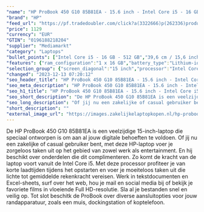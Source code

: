 ```yaml
---
"name": "HP ProBook 450 G10 85B81EA - 15.6 inch - Intel Core i5 - 16 GB - 512 GB"
"brand": "HP"
"feed_url": "https://pf.tradedoubler.com/click?a(3322666)p(262336)product(50617-1769754)ttid(3)url(https%3A%2F%2Fwww.mediamarkt.nl%2Fnl%2Fproduct%2F_hp-probook-450-g10-85b81ea-156-inch-intel-core-i5-16-gb-512-gb-1769754.html%3Futm_source%3Dtradedoubler%26utm_medium%3Daff-comparison%26utm_term%3D1769754)"
"price": 1129
"currency": "EUR"
"GTIN": "0196188218204"
"supplier": "Mediamarkt"
"category": "Laptops"
"bullet_points": ["Intel Core i5 - 16 GB - 512 GB","39,6 cm / 15,6 inch","Full HD - 39,6 cm / 15,6 inch","SSD , 512 GB","2x USB 3.2 (Gen 1, Type-A), 2x USB 3.2 (Gen 2, Type-C), 1x RJ-45, 1x HDMI 2.1, 1x hoofdtelefoon-/microfooncombo","Lithium-ion","35.94 cm x 1.99 cm x 23.39 cm /"]
"features": {"ram_configuration":"1 x 16 GB","battery_type":"Lithium-ion","brightness":"250 cd/m²","additional_update_information":"Voor zover op de afbeeldingen apps worden getoond, geldt dat MediaMarkt niet kan garanderen dat de apps tijdens de volledige levensduur van het product goed zullen blijven functioneren. Dit hangt af van het beleid van de fabrikant.","short_description":"PROBOOK 450 G10 - 85B81EA","min_duration_supported_software_updates":"2 jaar","product_width":"35,94 cm","bluetooth":"Ja","panel_type":"IPS (In-Plane Switching)","touchscreen":"Nee","scope_of_delivery":"Laptop, AC-adapter (65 W), handleiding","product_height":"1,99 cm","hard_disk_1":"SSD , 512 GB","image_quality":"Full HD","memory_speeds":"3200 MHz","integrated_mike":"Ja","speakers":"Ja","connections":"2x USB 3.2 (Gen 1, Type-A), 2x USB 3.2 (Gen 2, Type-C), 1x RJ-45, 1x HDMI 2.1, 1x hoofdtelefoon-/microfooncombo","convertibility":"Vast scherm","processor_speed_with_turbo":"4.6 GHz","screen_diagonal_inches":"15.6 inch","weight":"1,79 kg","model_year":"2023","processor":"Intel Core i5-1335U","shipping_costs":"0.00","screen_type":"Mat scherm","special_features":"Trusted Platform Module (TPM), ENERGY STAR","memory_size":"16 GB","product_manufacturer":"HP","battery_capacity":"51 Wh","number_of_processor_cores":"10","processor_brand":"Intel®","warranty_note":"1 jaar (1-1-0) garantie omvat 1 jaar garantie op onderdelen en arbeidskosten. Geen reparatie onsite. De algemene voorwaarden verschillen per land. Bepaalde beperkingen en uitsluitingen zijn van toepassing.","delivery_time":"1","bluetooth_version":"5.3","color":"Zilver","configuration":"Intel Core i5 - 16 GB - 512 GB","image_ratio":"16:9","manufacturer_part_number":"85B81EA#ABH","height":"1,99 cm","screen_diagonal_cm":"39,6 cm","screen_diagonal_cm_inch":"39,6 cm / 15,6 inch","product_type":"Laptop","capacity_of_1_hard_disk":"512 GB","product_depth":"23,39 cm","type_of_1_hard_disk":"SSD","dimensions_weight":"35.94 cm x 1.99 cm x 23.39 cm /","front_camera":"Ja","resolution":"1920 x 1080","product_introduction_date":"2023-04-16","depth":"23,39 cm","integrated_webcam":"Ja","processor_model":"Core™ i5","update_policy":"Onbekend","total_storage_space_in_gb":"512 GB","wlan":"Ja","processor_clock_rate":"1.3 GHz","ram_type":"DDR4","previous_price":"","wlan_standards":"WiFi 6E (802.11AX)","manufacturer_supported_software_updates":"Ja","total_storage_space":"512 GB"}
"selection_group": {"screen_diagonal":"15 inch","processor":"Intel Core i5","changed_price_past_3_days":false,"product_family":"Probook"}
"changed": "2023-12-13 07:20:12"
"seo_header_title": "HP ProBook 450 G10 85B81EA - 15.6 inch - Intel Core i5 - 16 GB - 512 GB"
"seo_meta_description": "HP ProBook 450 G10 85B81EA - 15.6 inch - Intel Core i5 - 16 GB - 512 GB"
"seo_h1_title": "HP ProBook 450 G10 85B81EA - 15.6 inch - Intel Core i5 - 16 GB - 512 GB"
"seo_short_description": "De HP ProBook 450 G10 85B81EA is een veelzijdige 15-inch-laptop die speciaal ontworpen is om aan al jouw digitale behoeften te voldoen."
"seo_long_description": "Of jij nu een zakelijke of casual gebruiker bent, met deze HP-laptop voer je zorgeloos taken uit op het gebied van zowel werk als entertainment. En hij beschikt over onderdelen die dit complimenteren. Zo komt de kracht van de laptop voort vanuit de Intel Core i5. Met deze processor profiteer je van korte laadtijden tijdens het opstarten en voer je moeiteloos taken uit die lichte tot gemiddelde rekenkracht vereisen. Werk in tekstdocumenten en Excel-sheets, surf over het web, hou je mail en social media bij of bekijk je favoriete films in vloeiende Full HD-resolutie. Sla al je bestanden snel en veilig op. Tot slot beschitk de ProBook over diverse aansluitopties voor jouw randapparatuur, zoals een muis, dockingstation of koptelefoon."
"short_description": ""
"external_image_url": "https://images.zakelijkelaptopkopen.nl/hp-probook-450-g10-85b81ea-156-inch-intel-core-i5-16-gb-512-gb-1769754.webp"
---
```


De HP ProBook 450 G10 85B81EA is een veelzijdige 15-inch-laptop die speciaal ontworpen is om aan al jouw digitale behoeften te voldoen. Of jij nu een zakelijke of casual gebruiker bent, met deze HP-laptop voer je zorgeloos taken uit op het gebied van zowel werk als entertainment. En hij beschikt over onderdelen die dit complimenteren. Zo komt de kracht van de laptop voort vanuit de Intel Core i5. Met deze processor profiteer je van korte laadtijden tijdens het opstarten en voer je moeiteloos taken uit die lichte tot gemiddelde rekenkracht vereisen. Werk in tekstdocumenten en Excel-sheets, surf over het web, hou je mail en social media bij of bekijk je favoriete films in vloeiende Full HD-resolutie. Sla al je bestanden snel en veilig op. Tot slot beschitk de ProBook over diverse aansluitopties voor jouw randapparatuur, zoals een muis, dockingstation of koptelefoon.